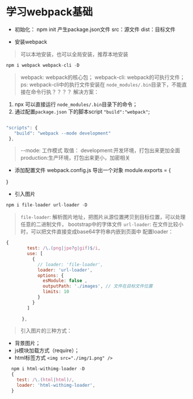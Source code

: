 # 学习webpack基础

- 初始化： npm init 产生package.json文件
  src：源文件
  dist：目标文件

- 安装webpack

>可以本地安装，也可以全局安装，推荐本地安装

```javascript
npm i webpack webpack-cli -D
```

>webpack: webpack的核心包；
>webpack-cli: webpack的可执行文件；
>ps: webpack-cli中的执行文件安装在 ``node_modules/.bin``目录下，不能直接在命令行执？？？？
解决方案：

 1. npx 可以直接运行 ``node_modules/.bin``目录下的命令；
 2. 通过配置``package.json`` 下的脚本script ``"build":"webpack"``;

 ```javascript

 "scripts": {
    "build": "webpack --mode development"
  },
 ```

 >--mode: 工作模式
 取值： development:开发环境，打包出来更加全面
        production:生产环境，打包出来更小，加密相关

- 添加配置文件
webpack.config.js 导出一个对象
module.exports = {
  
}

- 引入图片

```javascript
npm i file-loader url-loader -D
```

> ``file-loader``: 解析图片地址，把图片从源位置拷贝到目标位置，可以处理任意的二进制文件， bootstrap中的字体文件 ``url-loader``: 在文件比较小时，可以把文件直接变成base64字符串内嵌到页面中
配置loader：

```javascript
{
        test: /\.(png|jpe?g|gif)$/i,
        use: [
          {
            // loader: 'file-loader',
            loader: 'url-loader',
            options: {
              esModule: false ,
              outputPath: './images', // 文件在目标文件位置
              limits: 10
            }
          }
        ]
        
      },
```

>引入图片的三种方式：

- 背景图片；
- js模块加载方式（require）；
- html标签方式 ``<img src="./img/1.png" />``

``` javascript
  npm i html-withimg-loader -D
  {
    test: /\.(html|html)/,
    loader: 'html-withimg-loader',
  }

```
